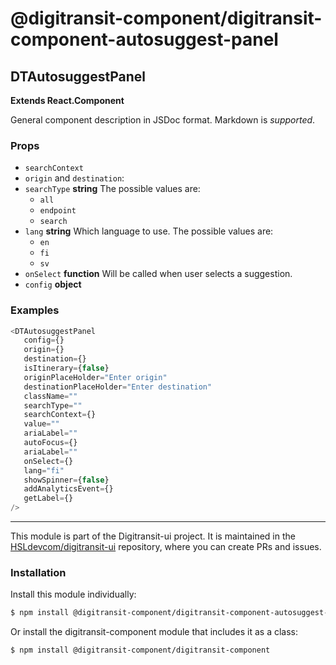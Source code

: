 # @digitransit-component/digitransit-component-autosuggest-panel

<!-- Generated by documentation.js. Update this documentation by updating the source code. -->

## DTAutosuggestPanel

**Extends React.Component**

General component description in JSDoc format. Markdown is _supported_.

### Props

- `searchContext`
- `origin` and `destination`: 
- `searchType` **string** The possible values are:
   - `all`
   - `endpoint` 
   - `search`
- `lang` **string** Which language to use. The possible values are:
   - `en`
   - `fi`
   - `sv`
- `onSelect` **function** Will be called when user selects a suggestion.
- `config` **object**

### Examples

```javascript
<DTAutosuggestPanel
   config={}
   origin={}
   destination={}
   isItinerary={false}
   originPlaceHolder="Enter origin"
   destinationPlaceHolder="Enter destination"
   className=""
   searchType=""
   searchContext={}
   value=""
   ariaLabel=""
   autoFocus={}
   ariaLabel=""
   onSelect={}
   lang="fi"
   showSpinner={false}
   addAnalyticsEvent={}
   getLabel={}
/>
```

<!-- This file is automatically generated. Please don't edit it directly:
if you find an error, edit the source file (likely index.js), and re-run
./scripts/generate-readmes in the digitransit-component project. -->

---

This module is part of the Digitransit-ui project. It is maintained in the
[HSLdevcom/digitransit-ui](https://github.com/HSLdevcom/digitransit-ui) repository, where you can create
PRs and issues.

### Installation

Install this module individually:

```sh
$ npm install @digitransit-component/digitransit-component-autosuggest-panel
```

Or install the digitransit-component module that includes it as a class:

```sh
$ npm install @digitransit-component/digitransit-component
```
